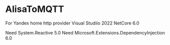 # AlisaToMQTT
For Yandex home http provider
Visual Studiio 2022 NetCore 6.0

Need System.Reactive 5.0
Need Microsoft.Extensions.DependencyInjection 6.0
